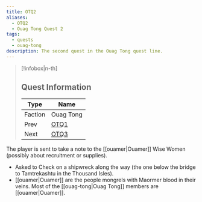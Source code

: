 ```yaml
---
title: OTQ2
aliases:
  - OTQ2
  - Ouag Tong Quest 2
tags:
  - quests
  - ouag-tong
description: The second quest in the Ouag Tong quest line.
---
```

> [!infobox|n-th]
> 
> ## Quest Information
> 
> | Type | Name |
> | --- | --- |
> | Faction | Ouag Tong |
> | Prev | [OTQ1](otq1.md) |
> | Next | [OTQ3](otq3.md) |

The player is sent to take a note to the [[ouamer|Ouamer]] Wise Women (possibly about recruitment or supplies).
* Asked to Check on a shipwreck along the way (the one below the bridge to Tamtrekashtu in the Thousand Isles).
* [[ouamer|Ouamer]] are the people mongrels with Maormer blood in their veins. Most of the [[ouag-tong|Ouag Tong]] members are [[ouamer|Ouamer]].